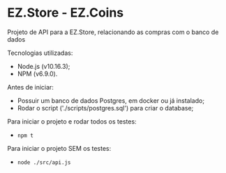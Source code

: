 # EZ.Store - EZ.Coins
Projeto de API para a EZ.Store, relacionando as compras com o banco de dados

Tecnologias utilizadas:
  - Node.js (v10.16.3);
  - NPM (v6.9.0).

Antes de iniciar: 
  - Possuir um banco de dados Postgres, em docker ou já instalado;
  - Rodar o script ('./scripts/postgres.sql') para criar o database;

Para iniciar o projeto e rodar todos os testes:
  - `npm t`

Para iniciar o projeto SEM os testes:
  - `node ./src/api.js`
